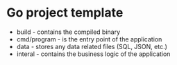# Go project template

* build - contains the compiled binary
* cmd/program - is the entry point of the application
* data - stores any data related files (SQL, JSON, etc.)
* interal - contains the business logic of the application
